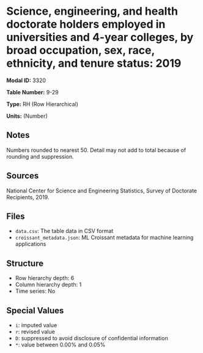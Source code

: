 # Science, engineering, and health doctorate holders employed in universities and 4-year colleges, by broad occupation, sex, race, ethnicity, and tenure status: 2019

**Modal ID:** 3320

**Table Number:** 9-29

**Type:** RH (Row Hierarchical)

**Units:** (Number)

## Notes

Numbers rounded to nearest 50. Detail may not add to total because of rounding and suppression.

## Sources

National Center for Science and Engineering Statistics, Survey of Doctorate Recipients, 2019.

## Files

- `data.csv`: The table data in CSV format
- `croissant_metadata.json`: ML Croissant metadata for machine learning applications

## Structure

- Row hierarchy depth: 6
- Column hierarchy depth: 1
- Time series: No

## Special Values

- `i`: imputed value
- `r`: revised value
- `D`: suppressed to avoid disclosure of confidential information
- `*`: value between 0.00% and 0.05%

